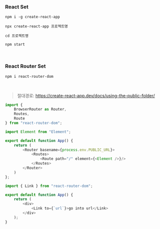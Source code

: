 ### React Set

```
npm i -g create-react-app

npx create-react-app 프로젝트명

cd 프로젝트명

npm start
```

<br>

### React Router Set

```
npm i react-router-dom
```

<br>

> 절대경로: https://create-react-app.dev/docs/using-the-public-folder/

```javascript
import {
    BrowserRouter as Router,
    Routes,
    Route
} from "react-router-dom";

import Element from "Element";

export default function App() {
    return (
        <Router basename={process.env.PUBLIC_URL}>
            <Routes>
                <Route path="/" element={<Element />}/>
            </Routes>
        </Router>
    )
};
```

```javascript
import { Link } from "react-router-dom";

export default function App() {
    return (
        <div>
            <Link to={`url`}>go into url</Link>
        </div>
    );
}
```